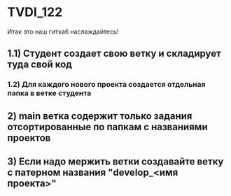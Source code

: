 # TVDI_122
Итак это наш гитхаб наслаждайтесь!

## 1.1) Студент создает свою ветку и складирует туда свой код
###   1.2) Для каждого нового проекта создается отдельная папка в ветке студента
## 2) **main** ветка содержит только задания отсортированные по папкам с названиями проектов
## 3) Если надо мержить ветки создавайте ветку с патерном названия "develop_<имя проекта>"
